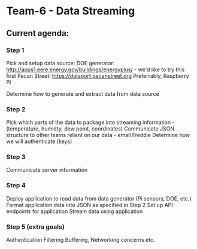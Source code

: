 # Team-6 - Data Streaming

## Current agenda:

### Step 1

Pick and setup data source: 
DOE generator: http://apps1.eere.energy.gov/buildings/energyplus/ - we'd like to try this first
Pecan Street: https://dataport.pecanstreet.org
Preferrably, Raspberry Pi

Determine how to generate and extract data from data source

### Step 2

Pick which parts of the data to package into streaming information - (temperature, humidty, dew point, coordinates)
Communicate JSON structure to other teams reliant on our data - email Freddie
Determine how we will authenticate (keys) 

### Step 3

Communicate server information

### Step 4

Deploy application to read data from data generator (Pi sensors, DOE, etc.)
Format application data into JSON as specified in Step 2
Set up API endpoints for application
Stream data using application

### Step 5 (extra goals)

Authentication
Filtering
Buffering, Networking concerns
etc.
